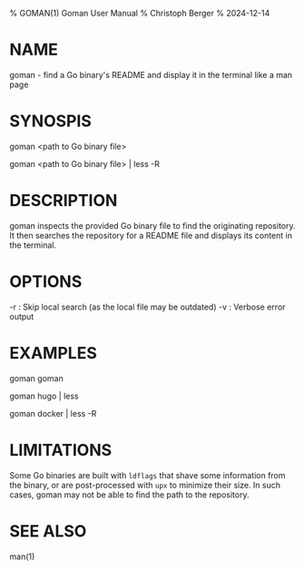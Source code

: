 % GOMAN(1) Goman User Manual
% Christoph Berger
% 2024-12-14

# NAME

goman - find a Go binary's README and display it in the terminal like a man page

# SYNOSPIS

goman &lt;path to Go binary file>

goman &lt;path to Go binary file> | less -R


# DESCRIPTION

goman inspects the provided Go binary file to find the originating repository. It then searches the repository for a README file and displays its content in the terminal. 

# OPTIONS

-r
: Skip local search (as the local file may be outdated)
-v
: Verbose error output


# EXAMPLES

goman goman

goman hugo | less

goman docker | less -R

# LIMITATIONS

Some Go binaries are built with `ldflags` that shave some information from the binary, or are post-processed with `upx` to minimize their size. In such cases, goman may not be able to find the path to the repository.

# SEE ALSO

man(1)
